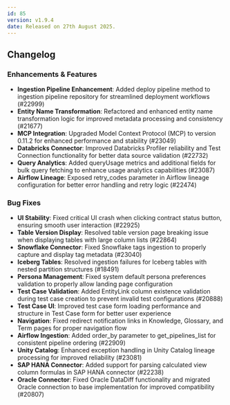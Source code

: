 ```yaml
---
id: 85
version: v1.9.4
date: Released on 27th August 2025.
---
```


## Changelog

### Enhancements & Features

- **Ingestion Pipeline Enhancement**: Added deploy pipeline method to ingestion pipeline repository for streamlined deployment workflows (#22999)
- **Entity Name Transformation**: Refactored and enhanced entity name transformation logic for improved metadata processing and consistency (#21677)
- **MCP Integration**: Upgraded Model Context Protocol (MCP) to version 0.11.2 for enhanced performance and stability (#23049)
- **Databricks Connector**: Improved Databricks Profiler reliability and Test Connection functionality for better data source validation (#22732)
- **Query Analytics**: Added queryUsage metrics and additional fields for bulk query fetching to enhance usage analytics capabilities (#23087)
- **Airflow Lineage**: Exposed retry_codes parameter in Airflow lineage configuration for better error handling and retry logic (#22474)

### Bug Fixes

- **UI Stability**: Fixed critical UI crash when clicking contract status button, ensuring smooth user interaction (#22925)
- **Table Version Display**: Resolved table version page breaking issue when displaying tables with large column lists (#22864)
- **Snowflake Connector**: Fixed Snowflake tags ingestion to properly capture and display tag metadata (#23040)
- **Iceberg Tables**: Resolved ingestion failures for Iceberg tables with nested partition structures (#18491)
- **Persona Management**: Fixed system default persona preferences validation to properly allow landing page configuration
- **Test Case Validation**: Added EntityLink column existence validation during test case creation to prevent invalid test configurations (#20888)
- **Test Case UI**: Improved test case form loading performance and structure in Test Case form for better user experience
- **Navigation**: Fixed redirect notification links in Knowledge, Glossary, and Term pages for proper navigation flow
- **Airflow Ingestion**: Added order_by parameter to get_pipelines_list for consistent pipeline ordering (#22909)
- **Unity Catalog**: Enhanced exception handling in Unity Catalog lineage processing for improved reliability (#23081)
- **SAP HANA Connector**: Added support for parsing calculated view column formulas in SAP HANA connector (#22238)
- **Oracle Connector**: Fixed Oracle DataDiff functionality and migrated Oracle connection to base implementation for improved compatibility (#20807)
